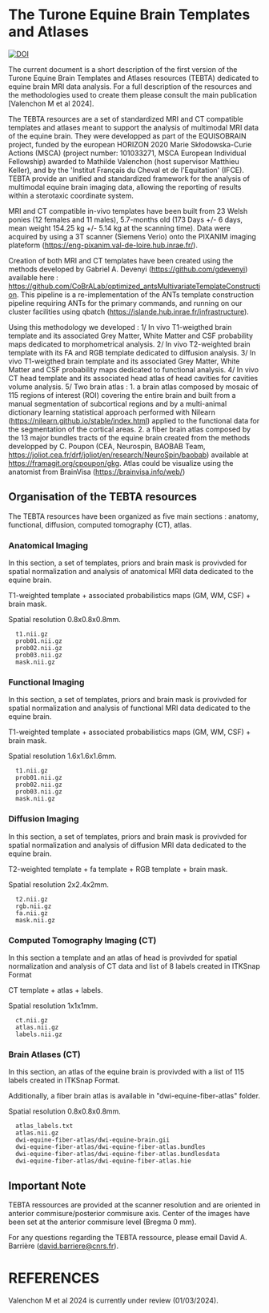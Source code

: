# The Turone Equine Brain Templates and Atlases




[![DOI](https://zenodo.org/badge/DOI/10.5281/zenodo.10731031.svg)](https://doi.org/10.5281/zenodo.10731031)





The current document is a short description of the first version of the Turone Equine Brain Templates and Atlases resources (TEBTA) dedicated to equine brain MRI data analysis. 
For a full description of the resources and the methodologies used to create them please consult the main publication [Valenchon M et al 2024].

The TEBTA resources are a set of standardized MRI and CT compatible templates and atlases meant to support the analysis of multimodal MRI data of the equine brain. 
They were developped as part of the EQUISOBRAIN project, funded by the european HORIZON 2020 Marie Skłodowska-Curie Actions (MSCA) (project number: 101033271, MSCA European Individual Fellowship) awarded to Mathilde Valenchon (host supervisor Matthieu Keller), and by the 'Institut Français du Cheval et de l'Equitation' (IFCE).
TEBTA provide an unified and standardized framework for the analysis of multimodal equine brain imaging data, allowing the reporting of results within a sterotaxic coordinate system.

MRI and CT compatible in-vivo templates have been built from 23 Welsh ponies (12 females and 11 males), 5.7-months old (173 Days +/- 6 days, mean weight 154.25 kg +/- 5.14 kg at the scanning time). Data were acquired by using a 3T scanner (Siemens Verio) onto the PIXANIM imaging plateform (https://eng-pixanim.val-de-loire.hub.inrae.fr/).

Creation of both MRI and CT templates have been created using the methods developed by Gabriel A. Devenyi (https://github.com/gdevenyi) available here : 
https://github.com/CoBrALab/optimized_antsMultivariateTemplateConstruction. This pipeline is a re-implementation of the ANTs template construction pipeline requiring ANTs for the primary commands, and running on our cluster facilities using qbatch (https://islande.hub.inrae.fr/infrastructure).

Using this methodology we developed : 
  1/ In vivo T1-weigthed brain template and its associated Grey Matter, White Matter and CSF probability maps dedicated to morphometrical analysis.
  2/ In vivo T2-weighted brain template with its FA and RGB template dedicated to diffusion analysis.
  3/ In vivo T1-weigthed brain template and its associated Grey Matter, White Matter and CSF probability maps dedicated to functional analysis.
  4/ In vivo CT head template and its associated head atlas of head cavities for cavities volume analysis.
  5/ Two brain atlas :  1. a brain atlas composed by mosaic of 115 regions of interest (ROI) covering the entire brain and built from a manual segmentation of subcortical regions and by a multi-animal dictionary learning statistical approach performed with Nilearn (https://nilearn.github.io/stable/index.html) applied to the functional data for the segmentation of the cortical areas. 
                        2. a fiber brain atlas composed by the 13 major bundles tracts of the equine brain created from the methods developped by C. Poupon (CEA, Neurospin, BAOBAB Team, https://joliot.cea.fr/drf/joliot/en/research/NeuroSpin/baobab) available at https://framagit.org/cpoupon/gkg. Atlas could be visualize using the anatomist from BrainVisa (https://brainvisa.info/web/)

## Organisation of the TEBTA resources

The TEBTA resources have been organized as five main sections : anatomy, functional, diffusion, computed tomography (CT), atlas.

  ### Anatomical Imaging
In this section, a set of templates, priors and brain mask is provivded for spatial normalization and analysis of anatomical MRI data dedicated to the equine brain.

T1-weighted template + associated probabilistics maps (GM, WM, CSF) + brain mask.
  
  Spatial resolution 0.8x0.8x0.8mm.
  
      t1.nii.gz
      prob01.nii.gz
      prob02.nii.gz
      prob03.nii.gz
      mask.nii.gz

  ### Functional Imaging
In this section, a set of templates, priors and brain mask is provivded for spatial normalization and analysis of functional MRI data dedicated to the equine brain.

T1-weighted template + associated probabilistics maps (GM, WM, CSF) + brain mask.

  Spatial resolution 1.6x1.6x1.6mm.
  
      t1.nii.gz
      prob01.nii.gz
      prob02.nii.gz
      prob03.nii.gz
      mask.nii.gz

  ### Diffusion Imaging
In this section, a set of templates, priors and brain mask is provivded for spatial normalization and analysis of diffusion MRI data dedicated to the equine brain.

T2-weighted template + fa template + RGB template + brain mask.

  Spatial resolution 2x2.4x2mm.
  
      t2.nii.gz
      rgb.nii.gz
      fa.nii.gz
      mask.nii.gz

  ### Computed Tomography Imaging (CT)
In this section a template and an atlas of head is provivded for spatial normalization and analysis of CT data and list of 8 labels created in ITKSnap Format

CT template + atlas + labels.

  Spatial resolution 1x1x1mm.
  
      ct.nii.gz
      atlas.nii.gz
      labels.nii.gz

  ### Brain Atlases (CT)
In this section, an atlas of the equine brain is provivded with a list of 115 labels created in ITKSnap Format.

Additionally, a fiber brain atlas is available in "dwi-equine-fiber-atlas" folder.

  Spatial resolution 0.8x0.8x0.8mm.
  
      atlas_labels.txt
      atlas.nii.gz
      dwi-equine-fiber-atlas/dwi-equine-brain.gii
      dwi-equine-fiber-atlas/dwi-equine-fiber-atlas.bundles
      dwi-equine-fiber-atlas/dwi-equine-fiber-atlas.bundlesdata
      dwi-equine-fiber-atlas/dwi-equine-fiber-atlas.hie

## Important Note
TEBTA ressources are provided at the scanner resolution and are oriented in anterior commisure/posterior commisure axis. Center of the images have been set at the anterior commisure level (Bregma 0 mm).

For any questions regarding the TEBTA ressource, please email David A. Barrière (david.barriere@cnrs.fr).

# REFERENCES
Valenchon M et al 2024 is currently under review (01/03/2024).
